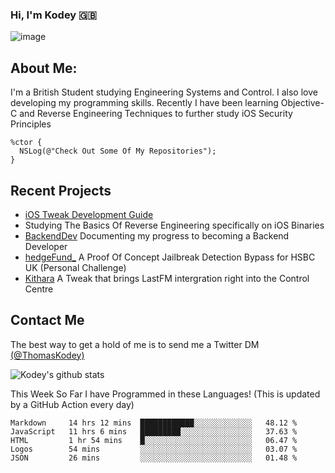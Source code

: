 ### Hi, I'm Kodey 🇬🇧
![image](https://kodeycodesstuff.tech/memoji.jpg)

## About Me:
I'm a British Student studying Engineering Systems and Control. I also love developing my programming skills.
Recently I have been learning Objective-C and Reverse Engineering Techniques to further study iOS Security Principles

```objc
%ctor {
  NSLog(@"Check Out Some Of My Repositories");  
}
```

## Recent Projects
- [iOS Tweak Development Guide](https://kodeycodesstuff.tech/guide)
- Studying The Basics Of Reverse Engineering specifically on iOS Binaries
- [BackendDev](https://github.com/KodeyThomas/BackendDev) Documenting my progress to becoming a Backend Developer
- [hedgeFund_](https://github.com/KodeyThomas/hedgeFund) A Proof Of Concept Jailbreak Detection Bypass for HSBC UK (Personal Challenge)
- [Kithara](https://github.com/KodeyThomas/Kithara) A Tweak that brings LastFM intergration right into the Control Centre

## Contact Me
The best way to get a hold of me is to send me a Twitter DM [(@ThomasKodey)](https://twitter.com/ThomasKodey)

![Kodey's github stats](https://githubstats.kodeythomas.vercel.app/api?username=KodeyThomas)

This Week So Far I have Programmed in these Languages! (This is updated by a GitHub Action every day)
<!--START_SECTION:waka-->
```text
Markdown     14 hrs 12 mins  ████████████░░░░░░░░░░░░░   48.12 % 
JavaScript   11 hrs 6 mins   █████████░░░░░░░░░░░░░░░░   37.63 % 
HTML         1 hr 54 mins    █░░░░░░░░░░░░░░░░░░░░░░░░   06.47 % 
Logos        54 mins         ░░░░░░░░░░░░░░░░░░░░░░░░░   03.07 % 
JSON         26 mins         ░░░░░░░░░░░░░░░░░░░░░░░░░   01.48 %
```
<!--END_SECTION:waka-->
